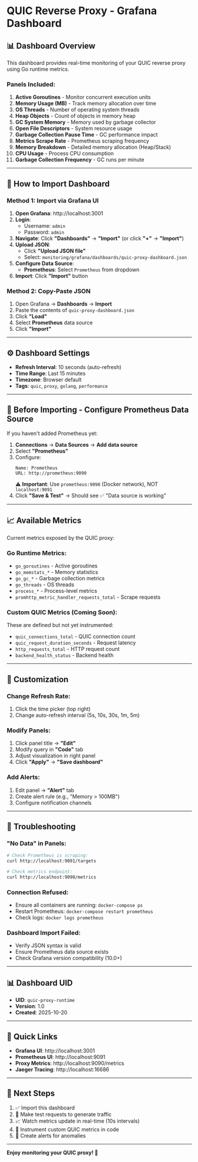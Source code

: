 # QUIC Reverse Proxy - Grafana Dashboard

## 📊 Dashboard Overview

This dashboard provides real-time monitoring of your QUIC reverse proxy using Go runtime metrics.

### Panels Included:

1. **Active Goroutines** - Monitor concurrent execution units
2. **Memory Usage (MB)** - Track memory allocation over time
3. **OS Threads** - Number of operating system threads
4. **Heap Objects** - Count of objects in memory heap
5. **GC System Memory** - Memory used by garbage collector
6. **Open File Descriptors** - System resource usage
7. **Garbage Collection Pause Time** - GC performance impact
8. **Metrics Scrape Rate** - Prometheus scraping frequency
9. **Memory Breakdown** - Detailed memory allocation (Heap/Stack)
10. **CPU Usage** - Process CPU consumption
11. **Garbage Collection Frequency** - GC runs per minute

---

## 🚀 How to Import Dashboard

### Method 1: Import via Grafana UI

1. **Open Grafana**: http://localhost:3001
2. **Login**: 
   - Username: `admin`
   - Password: `admin`
3. **Navigate**: Click **"Dashboards"** → **"Import"** (or click **"+"** → **"Import"**)
4. **Upload JSON**:
   - Click **"Upload JSON file"**
   - Select: `monitoring/grafana/dashboards/quic-proxy-dashboard.json`
5. **Configure Data Source**:
   - **Prometheus**: Select `Prometheus` from dropdown
6. **Import**: Click **"Import"** button

### Method 2: Copy-Paste JSON

1. Open Grafana → **Dashboards** → **Import**
2. Paste the contents of `quic-proxy-dashboard.json`
3. Click **"Load"**
4. Select **Prometheus** data source
5. Click **"Import"**

---

## ⚙️ Dashboard Settings

- **Refresh Interval**: 10 seconds (auto-refresh)
- **Time Range**: Last 15 minutes
- **Timezone**: Browser default
- **Tags**: `quic`, `proxy`, `golang`, `performance`

---

## 🔧 Before Importing - Configure Prometheus Data Source

If you haven't added Prometheus yet:

1. **Connections** → **Data Sources** → **Add data source**
2. Select **"Prometheus"**
3. Configure:
   ```
   Name: Prometheus
   URL: http://prometheus:9090
   ```
   ⚠️ **Important**: Use `prometheus:9090` (Docker network), NOT `localhost:9091`
4. Click **"Save & Test"** → Should see ✅ "Data source is working"

---

## 📈 Available Metrics

Current metrics exposed by the QUIC proxy:

### Go Runtime Metrics:
- `go_goroutines` - Active goroutines
- `go_memstats_*` - Memory statistics
- `go_gc_*` - Garbage collection metrics
- `go_threads` - OS threads
- `process_*` - Process-level metrics
- `promhttp_metric_handler_requests_total` - Scrape requests

### Custom QUIC Metrics (Coming Soon):
These are defined but not yet instrumented:
- `quic_connections_total` - QUIC connection count
- `quic_request_duration_seconds` - Request latency
- `http_requests_total` - HTTP request count
- `backend_health_status` - Backend health

---

## 🎨 Customization

### Change Refresh Rate:
1. Click the time picker (top right)
2. Change auto-refresh interval (5s, 10s, 30s, 1m, 5m)

### Modify Panels:
1. Click panel title → **"Edit"**
2. Modify query in **"Code"** tab
3. Adjust visualization in right panel
4. Click **"Apply"** → **"Save dashboard"**

### Add Alerts:
1. Edit panel → **"Alert"** tab
2. Create alert rule (e.g., "Memory > 100MB")
3. Configure notification channels

---

## 🐛 Troubleshooting

### "No Data" in Panels:
```bash
# Check Prometheus is scraping:
curl http://localhost:9091/targets

# Check metrics endpoint:
curl http://localhost:9090/metrics
```

### Connection Refused:
- Ensure all containers are running: `docker-compose ps`
- Restart Prometheus: `docker-compose restart prometheus`
- Check logs: `docker logs prometheus`

### Dashboard Import Failed:
- Verify JSON syntax is valid
- Ensure Prometheus data source exists
- Check Grafana version compatibility (10.0+)

---

## 📊 Dashboard UID

- **UID**: `quic-proxy-runtime`
- **Version**: 1.0
- **Created**: 2025-10-20

---

## 🔗 Quick Links

- **Grafana UI**: http://localhost:3001
- **Prometheus UI**: http://localhost:9091
- **Proxy Metrics**: http://localhost:9090/metrics
- **Jaeger Tracing**: http://localhost:16686

---

## 📝 Next Steps

1. ✅ Import this dashboard
2. 🔄 Make test requests to generate traffic
3. 📈 Watch metrics update in real-time (10s intervals)
4. 🎯 Instrument custom QUIC metrics in code
5. 🚀 Create alerts for anomalies

---

**Enjoy monitoring your QUIC proxy! 🚀**
